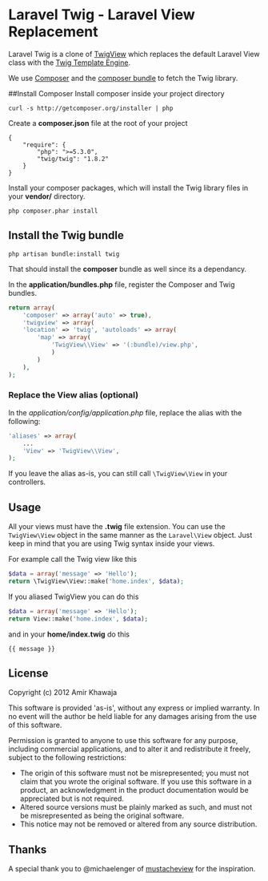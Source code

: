 # Laravel Twig - Laravel View Replacement

Laravel Twig is a clone of [TwigView](https://github.com/akhawaja/TwigView) which replaces the default Laravel View class with the 
[Twig Template Engine](http://twig.sensiolabs.org/).

We use [Composer](http://getcomposer.org/) and the [composer bundle](http://bundles.laravel.com/bundle/composer) 
to fetch the Twig library.

##Install Composer
Install composer inside your project directory

	curl -s http://getcomposer.org/installer | php

Create a **composer.json** file at the root of your project
  
	{
	    "require": {
	        "php": ">=5.3.0",
	        "twig/twig": "1.8.2"
	    }
	}

Install your composer packages, which will install the Twig library files in your **vendor/** directory.

	php composer.phar install  


## Install the Twig bundle

	php artisan bundle:install twig

That should install the **composer** bundle as well since its a dependancy.

In the **application/bundles.php** file, register the Composer and Twig bundles.

```php
return array(
	'composer' => array('auto' => true),
	'twigview' => array(
    'location' => 'twig', 'autoloads' => array(
        'map' => array(
            'TwigView\\View' => '(:bundle)/view.php',
        	)
    	)
    ),
);
```

### Replace the View alias (optional)

In the *application/config/application.php* file, replace the alias with the following:

```php
'aliases' => array(
    ...
    'View' => 'TwigView\\View',
);
```

If you leave the alias as-is, you can still call ```\TwigView\View``` in your controllers.

## Usage ##

All your views must have the **.twig** file extension. You can use the ```TwigView\View``` object in the same 
manner as the ```Laravel\View``` object. Just keep in mind that you are using Twig syntax inside your views.

For example call the Twig view like this

```php
$data = array('message' => 'Hello');
return \TwigView\View::make('home.index', $data);
``` 

If you aliased TwigView you can do this

```php
$data = array('message' => 'Hello');
return View::make('home.index', $data);
``` 

and in your **home/index.twig** do this

	{{ message }}

## License ##

Copyright (c) 2012 Amir Khawaja

This software is provided 'as-is', without any express or implied warranty. In no event will the 
author be held liable for any damages arising from the use of this software.

Permission is granted to anyone to use this software for any purpose, including commercial 
applications, and to alter it and redistribute it freely, subject to the following restrictions:

- The origin of this software must not be misrepresented; you must not claim that you wrote the original software. 
If you use this software in a product, an acknowledgment in the product documentation would be appreciated 
but is not required.
- Altered source versions must be plainly marked as such, and must not be misrepresented as being the original software.
- This notice may not be removed or altered from any source distribution.

## Thanks ##

A special thank you to @michaelenger of [mustacheview](https://github.com/michaelenger/mustacheview) for the 
inspiration.